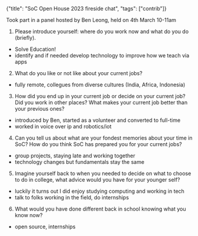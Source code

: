 {"title": "SoC Open House 2023 fireside chat", "tags": ["contrib"]}

Took part in a panel hosted by Ben Leong, held on 4th March 10-11am

1. Please introduce yourself: where do you work now and what do you do (briefly).
* Solve Education!
* identify and if needed develop technology to improve how we teach via apps

2. What do you like or not like about your current jobs?
* fully remote, collegues from diverse cultures (India, Africa, Indonesia)

3. How did you end up in your current job or decide on your current job? Did you work in other places? What makes your current job better than your previous ones?
* introduced by Ben, started as a volunteer and converted to full-time
* worked in voice over ip and robotics/iot

4. Can you tell us about what are your fondest memories about your time in SoC? How do you think SoC has prepared you for your current jobs?
* group projects, staying late and working together
* technology changes but fundamentals stay the same

5. Imagine yourself back to when you needed to decide on what to choose to do in college, what advice would you have for your younger self?
* luckily it turns out I did enjoy studying computing and working in tech
* talk to folks working in the field, do internships

6. What would you have done different back in school knowing what you know now?
* open source, internships


